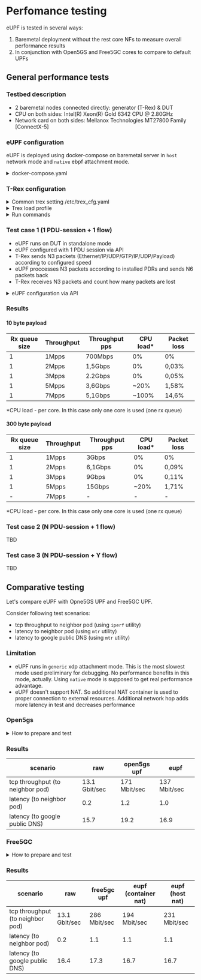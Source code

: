 # Perfomance testing

eUPF is tested in several ways:

1. Baremetal deployment without the rest core NFs to measure overall performance results
2. In conjunction with Open5GS and Free5GC cores to compare to default UPFs

## General performance tests

### Testbed description

* 2 baremetal nodes connected directly: generator (T-Rex) & DUT
* CPU on both sides: Intel(R) Xeon(R) Gold 6342 CPU @ 2.80GHz
* Network card on both sides: Mellanox Technologies MT27800 Family [ConnectX-5]

### eUPF configuration

eUPF is deployed using docker-compose on baremetal server in `host` network mode and `native` ebpf attachment mode.

<details><summary>docker-compose.yaml</summary>

```bash
version: '3.3'

services:
  eupf:
    container_name: eupf
    image: ghcr.io/edgecomllc/eupf:0.5.2
    privileged: true
    network_mode: "host"
    command: --iface ens64f0np0 --n3addr 10.100.200.14 --nodeid 10.100.200.14 --paddr :8805 --attach native --loglvl debug
    volumes:
      - /sys/fs/bpf:/sys/fs/bpf
    environment:
      GIN_MODE: release
    ulimits:
      memlock: -1
    cap_add:
      - NET_ADMIN
      - SYS_ADMIN
      - SYS_RESOURCE # setrlimit
```
</details>

### T-Rex configuration

<details><summary>Common trex setting /etc/trex_cfg.yaml</summary>

```bash
### Config file generated by dpdk_setup_ports.py ###

- version: 2
  interfaces: ['03:00.0', '03:00.1']
  limit_memory: 10240
  port_info:
      - ip: 10.209.0.1
        default_gw: 10.209.1.1
        dest_mac: 10:70:fd:2f:b7:30 # MAC OF LOOPBACK TO IT'S DUAL INTERFACE
        src_mac:  10:70:fd:2f:ab:dc
      - ip: 10.209.0.2
        default_gw: 10.209.1.2
        dest_mac: 10:70:fd:2f:b7:31 # MAC OF LOOPBACK TO IT'S DUAL INTERFACE
        src_mac:  10:70:fd:2f:ab:dd

  platform:
      master_thread_id: 0
      latency_thread_id: 49
      dual_if:
        - socket: 0
          threads: [1,2,3,4,5,6,7,8]
```
</details>

<details><summary>Trex load profile</summary>

```python
from trex_stl_lib.api import *
from scapy.contrib.gtp import GTP_U_Header as GTP_U_Header
import argparse

class STLS1(object):

    def create_stream (self):
        return STLStream(
            packet =
                    STLPktBuilder(
                        pkt = Ether()/IP(src="16.0.0.1",dst="48.0.0.1")/
                                UDP(dport=2152,sport=2152)/
                                GTP_U_Header()/
                                IP(src="10.60.0.1", dst="1.2.3.4")/
                                UDP()/
                                (300*'x')
                    ),
             mode = STLTXCont())

    def get_streams (self, tunables, **kwargs):
        parser = argparse.ArgumentParser(description='Argparser for {}'.format(os.path.basename(__file__)),
                                         formatter_class=argparse.ArgumentDefaultsHelpFormatter)
        args = parser.parse_args(tunables)
        # create 1 stream
        return [ self.create_stream() ]

    def register():
        return STLS1()
```
</details>


<details><summary>Run commands</summary>

```bash
sudo ./t-rex-64 -i
```

```
./trex-console
trex>start -f stl/gtp_1pkt_simple.py -p 0 -m 5mpps -d 300
```
</details>

### Test case 1 (1 PDU-session + 1 flow)

* eUPF runs on DUT in standalone mode
* eUPF configured with 1 PDU session via API
* T-Rex sends N3 packets (Ethernet/IP/UDP/GTP/IP/UDP/Payload) according to configured speed
* eUPF proccesses N3 packets according to installed PDRs and sends N6 packets back
* T-Rex receives N3 packets and count how many packets are lost 

<details><summary>eUPF configuration via API</summary>

1. Set FAR with ID = 0 and action = `forward`
```bash
curl -H 'Content-Type: application/json' -X PUT -d '{"action":2, "outer_header_creation":0,"teid":0,"remote_ip":0, "local_ip": 0,"transport_level_marking": 0}' http://localhost:8080/api/v1/far_map/0
```

2. Set QER with ID = 0 and no bitrate limitations
```bash
curl -H 'Content-Type: application/json' -X PUT -d '{"gate_status_ul":0,"gate_status_dl":0,"qfi":0,"max_bitrate_ul":0,"max_bitrate_dl":0}' http://localhost:8080/api/v1/qer_map/0
```

3. And, finally, set PDR for TEID = 0 and with FARID = 0, QERID = 0
```bash
curl -H 'Content-Type: application/json' -X PUT -d '{"outer_header_removal":0,"far_id":0,"qer_id":0}' http://localhost:8080/api/v1/uplink_pdr_map/0
```

</details>

### Results

#### 10 byte payload

| Rx queue size | Throughput | Throughput pps | CPU load* | Packet loss |
| ------------- | ---------- | -------------- | --------- | ----------- |
| 1             | 1Mpps      | 700Mbps        | 0%        | 0%          |
| 1             | 2Mpps      | 1,5Gbps        | 0%        | 0,03%       |
| 1             | 3Mpps      | 2.2Gbps        | 0%        | 0,05%       |
| 1             | 5Mpps      | 3,6Gbps        | ~20%      | 1,58%       |
| 1             | 7Mpps      | 5,1Gbps        | ~100%     | 14,6%       |

*CPU load - per core. In this case only one core is used (one rx queue)

#### 300 byte payload

| Rx queue size | Throughput | Throughput pps | CPU load* | Packet loss |
| ------------- | ---------- | -------------- | --------- | ----------- |
| 1             | 1Mpps      | 3Gbps          | 0%        | 0%          |
| 1             | 2Mpps      | 6,1Gbps        | 0%        | 0,09%       |
| 1             | 3Mpps      | 9Gbps          | 0%        | 0,11%       |
| 1             | 5Mpps      | 15Gbps         | ~20%      | 1,71%       |
| -             | 7Mpps      | -              | -         | -           |

*CPU load - per core. In this case only one core is used (one rx queue)

### Test case 2 (N PDU-session + 1 flow)

TBD

### Test case 3 (N PDU-session + Y flow)

TBD

## Comparative testing

Let's compare eUPF with Opne5GS UPF and Free5GC UPF.

Consider following test scenarios:

* tcp throughput to neighbor pod (using `iperf` utility)
* latency to neighbor pod (using `mtr` utility)
* latency to google public DNS (using `mtr` utility)

### Limitation
* eUPF runs in `generic` xdp attachment mode. This is the most slowest mode used preliminary for debugging. No performance benefits in this mode, actually. Using `native` mode is supposed to get real performance advantage.
* eUPF doesn't support NAT. So additional NAT container is used to proper connection to external resources. Additional network hop adds more latency in test and decreases performance

### Open5gs
<details><summary>How to prepare and test</summary>
<p>

#### iperf

* install iperf server

```bash
helm upgrade --install \
  iperf3 openverso/iperf3 \
  --values docs/examples/open5gs/iperf.yaml \
  --version 0.1.2 \
  --namespace open5gs \
  --wait --timeout 30s --create-namespace
```

* run shell in ueransim ue pod

```
kubectl -n open5gs exec -ti deployment/ueransim-ueransim-gnb-ues -- /bin/bash
```

* install iperf3

```bash
apk add iperf3
```

* check tcp throughput (without upf)

```bash
$ iperf3 -c iperf3 -p 5201 -t 30 -R
Connecting to host iperf3, port 5201
Reverse mode, remote host iperf3 is sending
...
[ ID] Interval           Transfer     Bitrate         Retr
[  5]   0.00-30.00  sec  45.8 GBytes  13.1 Gbits/sec  4369             sender
[  5]   0.00-30.00  sec  45.8 GBytes  13.1 Gbits/sec                  receiver

iperf Done.
```

* check tcp throughput (with open5gs upf)

```bash
$ export UESIMTUNO_IP=$(ip -o -4 addr list uesimtun0 | awk '{print $4}' | cut -d/ -f1)
$ iperf3 -c iperf3 -p 5201 -t 30 -R -B ${UESIMTUNO_IP}
Connecting to host iperf3, port 5201
Reverse mode, remote host iperf3 is sending
...
[ ID] Interval           Transfer     Bitrate         Retr
[  5]   0.00-30.00  sec   612 MBytes   171 Mbits/sec  554             sender
[  5]   0.00-30.00  sec   612 MBytes   171 Mbits/sec                  receiver

iperf Done.
```

* check tcp throughput (with eUPF)

we should use some flags for iperf client (specific for eUPF):
- packet size (`-M`)
- pod address (`-c`)

```bash
$ iperf3 -c 10.233.110.181 -p 5201 -t 30 -R --bind-dev uesimtun0 -M 1350
Connecting to host 10.233.110.181, port 5201
Reverse mode, remote host 10.233.110.181 is sending
...
[ ID] Interval           Transfer     Bitrate         Retr
[  5]   0.00-30.00  sec   490 MBytes   137 Mbits/sec  1181             sender
[  5]   0.00-30.00  sec   490 MBytes   137 Mbits/sec                  receiver
```

#### mtr

* run shell in ueransim ue pod

```
kubectl -n open5gs exec -ti deployment/ueransim-ueransim-gnb-ues -- /bin/bash
```

* install mtr

```bash
apk add mtr
```

* check latency (without upf) to iperf3 pod

```bash
$ mtr --no-dns --report --report-cycles 60 -T -P 5201 iperf3
...
HOST: ueransim-ueransim-gnb-ues-5 Loss%   Snt   Last   Avg  Best  Wrst StDev
  1.|-- 10.233.10.221              0.0%    60    0.2   0.2   0.1   0.3   0.0
```

* check latency (without upf) to google public dns

```bash
$ mtr --no-dns --report --report-cycles 60 -T -P 443 8.8.8.8
...
HOST: ueransim-ueransim-gnb-ues-5 Loss%   Snt   Last   Avg  Best  Wrst StDev
...
 16.|-- 8.8.8.8                   96.7%    60   16.8  15.7  14.7  16.8   1.5
```

* check latency (with open5gs upf) to iperf3 pod

```bash
$ mtr --no-dns --report --report-cycles 60 -T -P 5201 -I uesimtun0 iperf3
...
HOST: ueransim-ueransim-gnb-ues-5 Loss%   Snt   Last   Avg  Best  Wrst StDev
  1.|-- 10.45.0.1                  0.0%    60    1.0   1.0   0.7   1.7   0.2
  2.|-- 10.233.10.221              0.0%    60    1.0   1.2   0.8   2.5   0.3
```

* check latency (with open5gs upf) to google public dns

```bash
$ mtr --no-dns --report --report-cycles 60 -T -P 443 -I uesimtun0 8.8.8.8
...
HOST: ueransim-ueransim-gnb-ues-5 Loss%   Snt   Last   Avg  Best  Wrst StDev
 1.|-- 10.45.0.1                  0.0%    60    1.3   1.1   0.7   2.4   0.3
...
 17.|-- 8.8.8.8                   96.7%    60   17.2  19.2  17.2  21.2   2.9
```

* check latency (with eUPF) to iperf3 pod

```bash
$ mtr --no-dns --report --report-cycles 60 -T -P 5201 -I uesimtun0 10.233.110.181
HOST: ueransim-ueransim-gnb-ues-5 Loss%   Snt   Last   Avg  Best  Wrst StDev
  3.|-- 10.233.110.181             0.0%    60    0.9   1.0   0.6   1.3   0.1
```

* check latency (with eUPF) to google public dns

```bash
$ mtr --no-dns --report --report-cycles 60 -T -P 443 -I uesimtun0 8.8.8.8
...
HOST: ueransim-ueransim-gnb-ues-5 Loss%   Snt   Last   Avg  Best  Wrst StDev
  1.|-- 10.99.0.254                0.0%    60    1.1   1.0   0.8   1.5   0.1
...
 17.|-- 8.8.8.8                   95.0%    60   14.6  16.9  14.6  21.3   3.8
```

</p>
</details>

### Results

|scenario | raw | open5gs upf | eupf |
|---|---|---|---|
| tcp throughput (to neighbor pod) | 13.1 Gbit/sec | 171 Mbit/sec | 137 Mbit/sec |
| latency (to neighbor pod) | 0.2 | 1.2 | 1.0 |
| latency (to google public DNS) | 15.7 | 19.2 | 16.9 |


### Free5GC
<details><summary>How to prepare and test</summary>
<p>


#### iperf

* install iperf server

```bash
helm upgrade --install \
  iperf3 openverso/iperf3 \
  --values docs/examples/free5gc/iperf.yaml \
  --version 0.1.2 \
  --namespace free5gc \
  --wait --timeout 30s --create-namespace
```

* run shell in ueransim ue pod

```
kubectl -n free5gc exec -ti deployment/ueransim-ue -- /bin/bash
```

* install iperf3

```bash
apt-get update && apt-get install -y iperf3
```

* check tcp throughput (without upf)

```bash
$ iperf3 -c iperf3 -p 5201 -t 30 -R
...
[ ID] Interval           Transfer     Bitrate         Retr
[  5]   0.00-30.00  sec  45.8 GBytes  13.1 Gbits/sec  4369             sender
[  5]   0.00-30.00  sec  45.8 GBytes  13.1 Gbits/sec                  receiver
```

* check tcp throughput (with free5gc upf)

```bash
$ export UESIMTUNO_IP=$(ip -o -4 addr list uesimtun0 | awk '{print $4}' | cut -d/ -f1)
$ iperf3 -c iperf3 -p 5201 -t 30 -R --bind ${UESIMTUNO_IP}
...
 ID] Interval           Transfer     Bandwidth       Retr
[  4]   0.00-30.00  sec  1022 MBytes   286 Mbits/sec  715             sender
[  4]   0.00-30.00  sec  1022 MBytes   286 Mbits/sec                  receiver
```

* check tcp throughput (with eUPF)

we should use some flags for iperf client (specific for eUPF):
- packet size (`-M`)
- pod address (`-c`)

```bash
$ export UESIMTUNO_IP=$(ip -o -4 addr list uesimtun0 | awk '{print $4}' | cut -d/ -f1)
$ iperf3 -c 10.233.110.144 -p 5201 -t 30 -R --bind ${UESIMTUNO_IP}
...
[ ID] Interval           Transfer     Bandwidth       Retr
[  4]   0.00-30.00  sec   673 MBytes   188 Mbits/sec  2338             sender
[  4]   0.00-30.00  sec   673 MBytes   188 Mbits/sec                  receiver
```

#### mtr

* run shell in ueransim ue pod

```
kubectl -n free5gc exec -ti deployment/ueransim-ue -- /bin/bash
```

* install mtr

```bash
apt-get update && apt-get install -y mtr
```

* check latency (without upf) to iperf3 pod

```bash
$ mtr --no-dns --report --report-cycles 60 -T -P 5201 iperf3
...
HOST: ueransim-ue-7f76db59c9-ltfl Loss%   Snt   Last   Avg  Best  Wrst StDev
  1.|-- 10.233.27.59               0.0%    60    0.3   0.2   0.2   0.4   0.0
```

* check latency (without upf) to google public dns

```bash
$ mtr --no-dns --report --report-cycles 60 -T -P 443 8.8.8.8
...
HOST: ueransim-ue-7f76db59c9-ltfl Loss%   Snt   Last   Avg  Best  Wrst StDev
...
 16.|-- 8.8.8.8                   96.7%    60   16.6  16.4  16.2  16.6   0.3
```

* check latency (with free5gc upf) to iperf3 pod

```bash
$ export UESIMTUNO_IP=$(ip -o -4 addr list uesimtun0 | awk '{print $4}' | cut -d/ -f1)
$ mtr --no-dns --report --report-cycles 60 -T -P 5201 -a ${UESIMTUNO_IP} iperf3
...
HOST: ueransim-ue-7f76db59c9-ltfl Loss%   Snt   Last   Avg  Best  Wrst StDev
  1.|-- 10.233.110.138             0.0%    60    1.0   1.0   0.7   2.2   0.2
  2.|-- 10.233.27.59               0.0%    60    1.1   1.1   0.6   2.2   0.3
```

* check latency (with free5gc upf) to google public dns

```bash
$ export UESIMTUNO_IP=$(ip -o -4 addr list uesimtun0 | awk '{print $4}' | cut -d/ -f1)
$ mtr --no-dns --report --report-cycles 60 -T -P 443 -a ${UESIMTUNO_IP} 8.8.8.8
...
HOST: ueransim-ue-7f76db59c9-ltfl Loss%   Snt   Last   Avg  Best  Wrst StDev
  1.|-- 10.233.110.138             0.0%    60    0.8   0.9   0.7   1.2   0.1
...
 17.|-- 8.8.8.8                   98.3%    60   17.3  17.3  17.3  17.3   0.0
```

* check latency (with eUPF) to iperf3 pod

```bash
$ export UESIMTUNO_IP=$(ip -o -4 addr list uesimtun0 | awk '{print $4}' | cut -d/ -f1)
$ mtr --no-dns --report --report-cycles 60 -T -P 5201 -a ${UESIMTUNO_IP} 10.233.110.159
...
HOST: ueransim-ue-7f76db59c9-ndqq Loss%   Snt   Last   Avg  Best  Wrst StDev
  1.|-- 10.100.100.254             0.0%    60    1.0   1.0   0.7   2.8   0.3
...
  3.|-- 10.233.110.159             0.0%    60    0.9   1.1   0.7   2.1   0.2
```

* check latency (with eUPF) to google public dns

```bash
$ export UESIMTUNO_IP=$(ip -o -4 addr list uesimtun0 | awk '{print $4}' | cut -d/ -f1)
$ mtr --no-dns --report --report-cycles 60 -T -P 443 -a ${UESIMTUNO_IP} 8.8.8.8
...
HOST: ueransim-ue-7f76db59c9-ndqq Loss%   Snt   Last   Avg  Best  Wrst StDev
  1.|-- 10.100.100.254             0.0%    60    1.3   1.1   0.8   1.6   0.2
...
 18.|-- 8.8.8.8                   96.7%    60   16.6  16.7  16.6  16.9   0.2
```

</p>
</details>

### Results

|scenario | raw | free5gc upf | eupf (container nat) | eupf (host nat) |
|---|---|---|---|---|
| tcp throughput (to neighbor pod) | 13.1 Gbit/sec | 286 Mbit/sec | 194 Mbit/sec | 231 Mbit/sec |
| latency (to neighbor pod) | 0.2 | 1.1 | 1.1 | 1.1 |
| latency (to google public DNS) | 16.4 | 17.3 | 16.7 | 16.7 |
